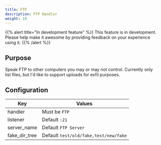 ```yaml
---
title: FTP
description: FTP Handler
weight: 10
---
```


{{% alert title="In development feature" %}}
This feature is in development. Please help make it awesome by providing feedback on your experience using it.
{{% /alert %}}

## Purpose

Speak FTP to other computers you may or may not control. Currently only list files, but I'd like to support uploads for exfil purposes.

## Configuration

| Key           | Values                                |
|---------------|---------------------------------------|
| handler       | Must be `FTP`                         |
| listener      | Default `:21`                         |
| server_name   | Default `FTP Server`                  |
| fake_dir_tree | Default `test/old/fake,test/new/fake` |
